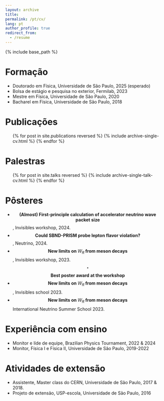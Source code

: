 ```yaml
---
layout: archive
title: 
permalink: /pt/cv/
lang: pt
author_profile: true
redirect_from:
  - /resume
---
```


{% include base_path %}

Formação
======
* Doutorado em Física, Universidade de São Paulo, 2025 (esperado)
* Bolsa de estágio e pesquisa no exterior, Fermilab, 2023
* Mestre em Física, Universidade de São Paulo, 2020
* Bacharel em Física, Universidade de São Paulo, 2018


Publicações
======
  <ul>{% for post in site.publications reversed %}
    {% include archive-single-cv.html %}
  {% endfor %}</ul>
  
Palestras
======
  <ul>{% for post in site.talks reversed %}
    {% include archive-single-talk-cv.html  %}
  {% endfor %}</ul>
  

Pôsteres
======
* $$\textbf{(Almost)  First-principle calculation of accelerator neutrino wave packet size}$$,  Invisibles workshop, 2024.
* $$\textbf{Could SBND-PRISM probe lepton flavor violation?}$$, Neutrino, 2024.
* $$\textbf{New limits on $W_R$ from meson decays}$$, Invisibles workshop, 2023.<br>
  $$\star$$  $$\textbf{Best poster award at the workshop}$$
* $$\textbf{New limits on $W_R$ from meson decays}$$, Invisibles school 2023.
* $$\textbf{New limits on $W_R$ from meson decays}$$ International Neutrino Summer School 2023.

Experiência com ensino
======
* Monitor e líde de equipe, Brazilian Physics Tournament, 2022 & 2024
* Monitor, Física I e Física II, Universidade de São Paulo, 2019-2022

Atividades de extensão
======
* Assistente, Master class do CERN, Universidade de São Paulo, 2017 & 2018.
* Projeto de extensão, USP-escola, Universidade de São Paulo, 2016


